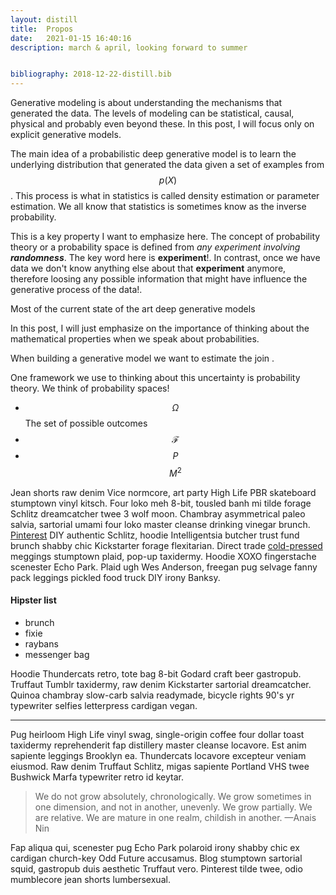 ```yaml
---
layout: distill
title:  Propos
date:   2021-01-15 16:40:16
description: march & april, looking forward to summer


bibliography: 2018-12-22-distill.bib
---
```



Generative modeling is about understanding the mechanisms that generated the data. The levels of modeling can be statistical, causal, physical <d-cite key="scholkopf2019causality"></d-cite>  and probably even beyond these. In this post, I will focus only on explicit generative models.


The main idea of a probabilistic deep generative model is to learn the underlying distribution that generated the data given a set of examples from $$p(X)$$. This process is what in statistics is called density estimation or parameter estimation. We all know that statistics is sometimes know as the inverse probability.

This is a key property I want to emphasize here. The concept of probability theory or a probability space is defined from *any experiment involving **randomness***. The key word here is **experiment**!. In contrast, once we have data we don't know anything else about that **experiment** anymore, therefore loosing any possible information that might have influence the generative process of the data!.



Most of the current state of the art deep generative models

In this post, I will just emphasize on the importance of thinking about the mathematical properties when we speak about probabilities.


When building a generative model we want to estimate the join .

One framework we use to thinking about this uncertainty is probability theory. We think of probability spaces!

- $$ \Omega $$ The set of possible outcomes
- $$\mathcal{F}$$
- $$P$$
$$M^2$$

Jean shorts raw denim Vice normcore, art party High Life PBR skateboard stumptown vinyl kitsch. Four loko meh 8-bit, tousled banh mi tilde forage Schlitz dreamcatcher twee 3 wolf moon. Chambray asymmetrical paleo salvia, sartorial umami four loko master cleanse drinking vinegar brunch. <a href="https://www.pinterest.com" target="blank">Pinterest</a> DIY authentic Schlitz, hoodie Intelligentsia butcher trust fund brunch shabby chic Kickstarter forage flexitarian. Direct trade <a href="https://en.wikipedia.org/wiki/Cold-pressed_juice" target="blank">cold-pressed</a> meggings stumptown plaid, pop-up taxidermy. Hoodie XOXO fingerstache scenester Echo Park. Plaid ugh Wes Anderson, freegan pug selvage fanny pack leggings pickled food truck DIY irony Banksy.

#### Hipster list
<ul>
    <li>brunch</li>
    <li>fixie</li>
    <li>raybans</li>
    <li>messenger bag</li>
</ul>

Hoodie Thundercats retro, tote bag 8-bit Godard craft beer gastropub. Truffaut Tumblr taxidermy, raw denim Kickstarter sartorial dreamcatcher. Quinoa chambray slow-carb salvia readymade, bicycle rights 90's yr typewriter selfies letterpress cardigan vegan.

<hr>

Pug heirloom High Life vinyl swag, single-origin coffee four dollar toast taxidermy reprehenderit fap distillery master cleanse locavore. Est anim sapiente leggings Brooklyn ea. Thundercats locavore excepteur veniam eiusmod. Raw denim Truffaut Schlitz, migas sapiente Portland VHS twee Bushwick Marfa typewriter retro id keytar.

<blockquote>
    We do not grow absolutely, chronologically. We grow sometimes in one dimension, and not in another, unevenly. We grow partially. We are relative. We are mature in one realm, childish in another.
    —Anais Nin
</blockquote>

Fap aliqua qui, scenester pug Echo Park polaroid irony shabby chic ex cardigan church-key Odd Future accusamus. Blog stumptown sartorial squid, gastropub duis aesthetic Truffaut vero. Pinterest tilde twee, odio mumblecore jean shorts lumbersexual.
